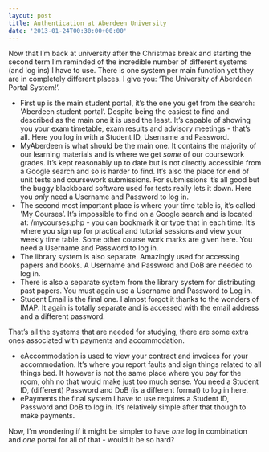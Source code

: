 ```yaml
---
layout: post
title: Authentication at Aberdeen University
date: '2013-01-24T00:30:00+00:00'
---
```

Now that I’m back at university after the Christmas break and starting the
second term I’m reminded of the incredible number of different systems (and log
ins) I have to use. There is one system per main function yet they are in
completely different places. I give you: ‘The University of Aberdeen Portal
System!’.

* First up is the main student portal, it’s the one you get from the search:
  'Aberdeen student portal’. Despite being the easiest to find and described as
  the main one it is used the least. It’s capable of showing you your exam
  timetable, exam results and advisory meetings - that’s all. Here you log in
  with a Student ID, Username and Password.
* MyAberdeen is what should be the main one. It contains the majority of our
  learning materials and is where we get _some_ of our coursework grades. It’s
  kept reasonably up to date but is not directly accessible from a Google
  search and so is harder to find. It’s also the place for end of unit tests
  and coursework submissions. For submissions it’s all good but the buggy
  blackboard software used for tests really lets it down. Here you _only_ need
  a Username and Password to log in.
* The second most important place is where your time table is, it’s called 'My
  Courses’. It’s impossible to find on a Google search and is located at:
  /mycourses.php - you can bookmark it or type that in each time. It’s where
  you sign up for practical and tutorial sessions and view your weekly time
  table. Some other course work marks are given here. You need a Username and
  Password to log in.
* The library system is also separate. Amazingly used for accessing papers and
  books. A Username and Password and DoB are needed to log in.
* There is also a separate system from the library system for distributing past
  papers. You must again use a Username and Password to Log in.
* Student Email is the final one. I almost forgot it thanks to the wonders of
  IMAP. It again is totally separate and is accessed with the email address and
  a different password.

That’s all the systems that are needed for studying, there are some extra ones
associated with payments and accommodation.

* eAccommodation is used to view your contract and invoices for your
  accommodation. It’s where you report faults and sign things related to all
  things bed. It however is not the same place where you pay for the room, ohh
  no that would make just too much sense. You need a Student ID, (different)
  Password and DoB (is a different format) to log in here.
* ePayments the final system I have to use requires a Student ID, Password and
  DoB to log in. It’s relatively simple after that though to make payments.

Now, I’m wondering if it might be simpler to have _one_ log in combination and
_one_ portal for all of that - would it be so hard?
